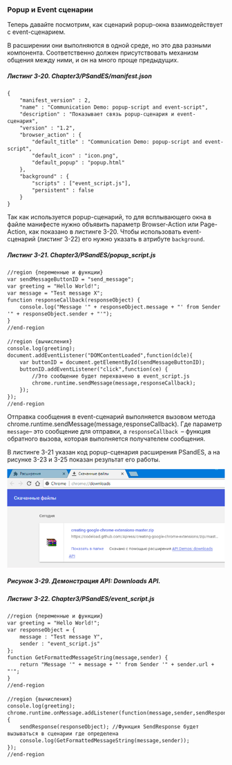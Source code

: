 ### Popup и Event сценарии

Теперь давайте посмотрим, как сценарий popup-окна взаимодействует с event-сценарием.

В расширении они выполняются в одной среде, но это два разными компонента. Соответственно должен присутствовать механизм общения между ними, и он на много проще предыдущих.

##### Листинг 3-20. _Chapter3/PSandES/manifest.json_

```
{
    "manifest_version" : 2,
    "name" : "Communication Demo: popup-script and event-script",
    "description" : "Показывает связь popup-сценария и event-сценария",
    "version" : "1.2",
    "browser_action" : {
        "default_title" : "Communication Demo: popup-script and event-script",
        "default_icon" : "icon.png",
        "default_popup" : "popup.html"
    },
    "background" : {
        "scripts" : ["event_script.js"],
        "persistent" : false
    }
}
```

Так как используется popup-сценарий, то для всплывающего окна в файле манифесте нужно объявить параметр Browser-Action или Page-Action, как показано в листинге 3-20. Чтобы использовать event-сценарий \(листинг 3-22\) его нужно указать в атрибуте `background`.

##### Листинг 3-21. _Chapter3/PSandES/popup\_script.js_

```
//region {переменные и функции}
var sendMessageButtonID = "send_message";
var greeting = "Hello World!";
var message = "Test message X";
function responseCallback(responseObject) {
    console.log("Message '" + responseObject.message + "' from Sender '" + responseObject.sender + "'");
}
//end-region

//region {вычисления}
console.log(greeting);
document.addEventListener("DOMContentLoaded",function(dcle){
    var buttonID = document.getElementById(sendMessageButtonID);
    buttonID.addEventListener("click",function(ce) {
        //Это сообщение будет перехвачено в event_script.js
        chrome.runtime.sendMessage(message,responseCallback);
    });
});
//end-region
```

Отправка сообщения в event-сценарий выполняется вызовом метода chrome.runtime.sendMessage\(message,responseCallback\). Где параметр `message`– это сообщение для отправки, а `responseCallback `– функция обратного вызова, которая выполняется получателем сообщения.

В листинге 3-21 указан код popup-сценария расширения PSandES, а на рисунке 3-23 и 3-25 показан результат его работы.

![Рисунок 3-29. Демонстрация API: Downloads API](/assets/figure-3-29.png)

##### Рисунок 3-29. _Демонстрация API: Downloads API._

##### Листинг 3-22. _Chapter3/PSandES/event_script.js_

```
//region {переменные и функции}
var greeting = "Hello World!";
var responseObject = {
    message : "Test message Y",
    sender : "event_script.js"
};
function GetFormattedMessageString(message,sender) {
    return "Message '" + message + "' from Sender '" + sender.url + "'";
}
//end-region

//region {вычисления}
console.log(greeting);
chrome.runtime.onMessage.addListener(function(message,sender,sendResponse) {
    sendResponse(responseObject); //Функция SendResponse будет вызываться в сценарии где определена
    console.log(GetFormattedMessageString(message,sender));
});
//end-region
```



